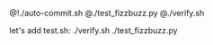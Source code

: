 @!./auto-commit.sh
@./test_fizzbuzz.py
@./verify.sh

let's add test.sh:
./verify.sh ./test_fizzbuzz.py
